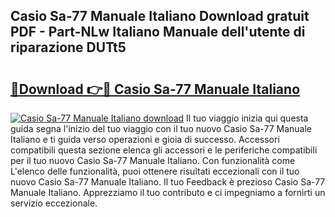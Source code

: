 ## Casio Sa-77 Manuale Italiano Download gratuit PDF - Part-NLw Italiano Manuale dell'utente di riparazione DUTt5

# <h2><a href="http://df9x74x.blite.top/?on=Casio+Sa-77+Manuale+Italiano">🔗Download 👉🔴 Casio Sa-77 Manuale Italiano</a></h2>

[![Casio Sa-77 Manuale Italiano download](https://i.imgur.com/lujVjoI.png)](http://df9x74x.blite.top/?on=Casio+Sa-77+Manuale+Italiano)
Il tuo viaggio inizia qui questa guida segna l'inizio del tuo viaggio con il tuo nuovo Casio Sa-77 Manuale Italiano e ti guida verso operazioni e gioia di successo. Accessori compatibili questa sezione elenca gli accessori e le periferiche compatibili per il tuo nuovo Casio Sa-77 Manuale Italiano. Con funzionalità come L'elenco delle funzionalità, puoi ottenere risultati eccezionali con il tuo nuovo Casio Sa-77 Manuale Italiano. Il tuo Feedback è prezioso Casio Sa-77 Manuale Italiano. Apprezziamo il tuo contributo e ci impegniamo a fornirti un servizio eccezionale.
